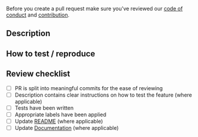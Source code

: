 <!-- Remove me from the description -->
Before you create a pull request make sure you've reviewed our
[code of conduct](https://github.com/HelloCuriosity/model-forge/blob/main/CODE_OF_CONDUCT.md) and 
[contribution](https://github.com/HelloCuriosity/model-forge/blob/main/CONTRIBUTING.md).

## Description

<!-- Add a short description of the change. -->

## How to test / reproduce

<!-- (optional) Put clear instructions on how to test. -->

## Review checklist

- [ ] PR is split into meaningful commits for the ease of reviewing
- [ ] Description contains clear instructions on how to test the feature (where applicable)
- [ ] Tests have been written
- [ ] Appropriate labels have been applied
- [ ] Update [README](../README.md) (where applicable)
- [ ] Update [Documentation](../website/docs/introduction.md) (where applicable)

